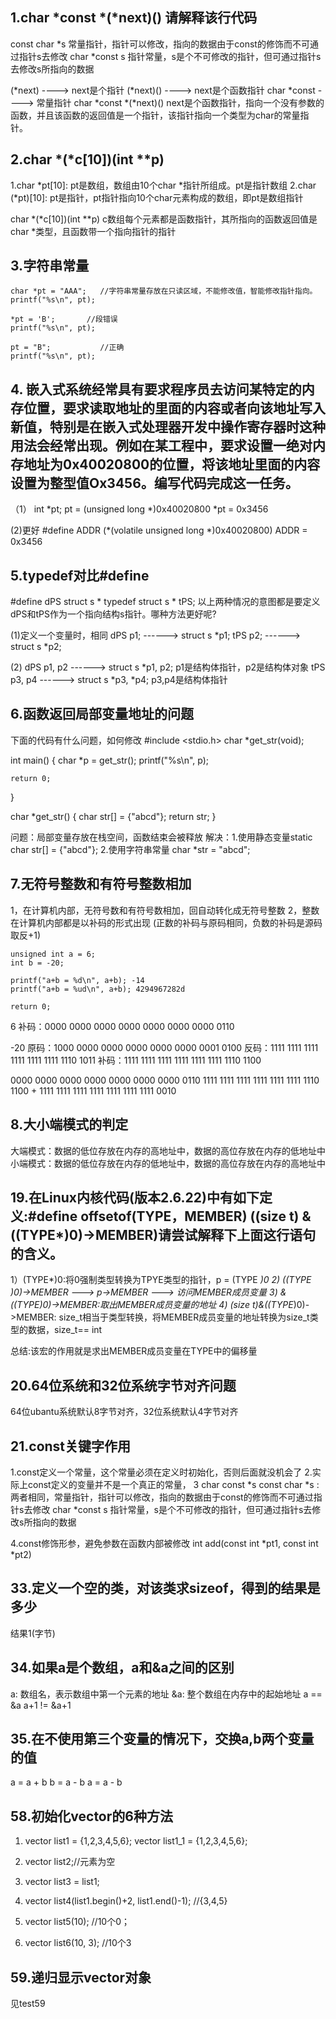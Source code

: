 ## 1.char *const *(*next)() 请解释该行代码

const char *s 常量指针，指针可以修改，指向的数据由于const的修饰而不可通过指针s去修改
char *const s 指针常量，s是个不可修改的指针，但可通过指针s去修改s所指向的数据

(*next) ----> next是个指针
(*next)() ----> next是个函数指针
char *const ----> 常量指针
char *const *(*next)() next是个函数指针，指向一个没有参数的函数，并且该函数的返回值是一个指针，该指针指向一个类型为char的常量指针。


## 2.char *(*c[10])(int **p)

1.char *pt[10]: pt是数组，数组由10个char *指针所组成。pt是指针数组
2.char (*pt)[10]: pt是指针，pt指针指向10个char元素构成的数组，即pt是数组指针

char *(*c[10])(int **p) c数组每个元素都是函数指针，其所指向的函数返回值是char *类型，且函数带一个指向指针的指针

## 3.字符串常量
    char *pt = "AAA";   //字符串常量存放在只读区域，不能修改值，智能修改指针指向。
    printf("%s\n", pt);

    *pt = 'B';       //段错误
    printf("%s\n", pt);

    pt = "B";           //正确
    printf("%s\n", pt);

## 4. 嵌入式系统经常具有要求程序员去访问某特定的内存位置，要求读取地址的里面的内容或者向该地址写入新值，特别是在嵌入式处理器开发中操作寄存器时这种用法会经常出现。例如在某工程中，要求设置一绝对内存地址为0x40020800的位置，将该地址里面的内容设置为整型值Ox3456。编写代码完成这一任务。

（1）
int *pt;
pt = (unsigned long *)0x40020800
*pt = 0x3456

(2)更好
#define ADDR (*(volatile unsigned long *)0x40020800)
ADDR = 0x3456

## 5.typedef对比#define
#define dPS struct s *
typedef struct s * tPS;
以上两种情况的意图都是要定义dPS和tPS作为一个指向结构s指针。哪种方法更好呢?
 
 (1)定义一个变量时，相同
dPS p1; ------> struct s *p1;
tPS p2; ------> struct s *p2;

(2)
dPS p1, p2 ------> struct s *p1, p2; p1是结构体指针，p2是结构体对象
tPS p3, p4 ------> struct s *p3, *p4; p3,p4是结构体指针

## 6.函数返回局部变量地址的问题

下面的代码有什么问题，如何修改
#include <stdio.h>
char *get_str(void);

int main()
{
    char *p = get_str();
    printf("%s\n", p);

    return 0;
}

char *get_str()
{
    char str[] = {"abcd"};
    return str;
}

问题：局部变量存放在栈空间，函数结束会被释放
解决：1.使用静态变量static char str[] = {"abcd"};
      2.使用字符串常量 char *str = "abcd";


## 7.无符号整数和有符号整数相加

1，在计算机内部，无符号数和有符号数相加，回自动转化成无符号整数
2，整数在计算机内部都是以补码的形式出现 (正数的补码与原码相同，负数的补码是源码取反+1)

    unsigned int a = 6;
    int b = -20;

    printf("a+b = %d\n", a+b); -14
    printf("a+b = %ud\n", a+b); 4294967282d
    
    return 0;

6
补码：0000 0000 0000 0000 0000 0000 0000 0110

-20
原码：1000 0000 0000 0000 0000 0000 0001 0100
反码：1111 1111 1111 1111 1111 1111 1110 1011
补码：1111 1111 1111 1111 1111 1111 1110 1100

0000 0000 0000 0000 0000 0000 0000 0110
1111 1111 1111 1111 1111 1111 1110 1100 +
1111 1111 1111 1111 1111 1111 1111 0010 

## 8.大小端模式的判定
大端模式：数据的低位存放在内存的高地址中，数据的高位存放在内存的低地址中
小端模式：数据的低位存放在内存的低地址中，数据的高位存放在内存的高地址中

## 19.在Linux内核代码(版本2.6.22)中有如下定义:#define offsetof(TYPE，MEMBER) ((size t) &((TYPE*)0)->MEMBER)请尝试解释下上面这行语句的含义。
1）(TYPE*)0:将0强制类型转换为TPYE类型的指针，p = (TYPE *)0
2) ((TYPE *)0)->MEMBER ---> p->MEMBER ---> 访问MEMBER成员变量
3) &((TYPE*)0)->MEMBER:取出MEMBER成员变量的地址
4) (size t)&((TYPE*)0)->MEMBER: size_t相当于类型转换，将MEMBER成员变量的地址转换为size_t类型的数据，size_t== int

总结:该宏的作用就是求出MEMBER成员变量在TYPE中的偏移量

## 20.64位系统和32位系统字节对齐问题
64位ubantu系统默认8字节对齐，32位系统默认4字节对齐

## 21.const关键字作用
1.const定义一个常量，这个常量必须在定义时初始化，否则后面就没机会了
2.实际上const定义的变量并不是一个真正的常量，
3
char const *s
const char *s :两者相同，常量指针，指针可以修改，指向的数据由于const的修饰而不可通过指针s去修改
char *const s 指针常量，s是个不可修改的指针，但可通过指针s去修改s所指向的数据

4.const修饰形参，避免参数在函数内部被修改
int add(const int *pt1, const int *pt2) 


## 33.定义一个空的类，对该类求sizeof，得到的结果是多少
结果1(字节)

## 34.如果a是个数组，a和&a之间的区别
a: 数组名，表示数组中第一个元素的地址
&a: 整个数组在内存中的起始地址 
a == &a
a+1 != &a+1 

## 35.在不使用第三个变量的情况下，交换a,b两个变量的值
a = a + b
b = a - b
a = a - b

## 58.初始化vector的6种方法
1.    vector<int> list1 = {1,2,3,4,5,6};
    vector<int> list1_1 = {1,2,3,4,5,6};

2.    vector<int> list2;//元素为空

3.    vector<int> list3 = list1;

4.    vector<int> list4(list1.begin()+2, list1.end()-1);  //{3,4,5}

5.    vector<int> list5(10); //10个0；

6.    vector<int> list6(10, 3);    //10个3

## 59.递归显示vector对象
见test59


